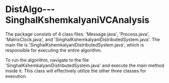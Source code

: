 # DistAlgo---SinghalKshemkalyaniVCAnalysis

The package consists of 4 class files: 'Message.java', 'Process.java', 'MatrixClock.java', and 'SinghalKshemkalyaniDistributedSystem.java'. The main file is 'SinghalKshemkalyaniDistributedSystem.java', which is responsible for executing the entire algorithm.

To run the algorithm, navigate to the file 'SinghalKshemkalyaniDistributedSystem.java' and execute the main method inside it. This class will effectively utilize the other three classes for execution.
